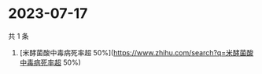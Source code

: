 # 2023-07-17

共 1 条

<!-- BEGIN -->
<!-- 最后更新时间 Mon Jul 17 2023 00:15:46 GMT+0800 (China Standard Time) -->

1. [米酵菌酸中毒病死率超
   50%](https://www.zhihu.com/search?q=米酵菌酸中毒病死率超 50%)

<!-- END -->
